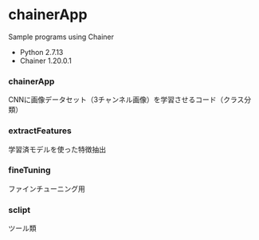 # chainerApp
Sample programs using Chainer  
* Python 2.7.13  
* Chainer 1.20.0.1

### chainerApp
CNNに画像データセット（3チャンネル画像）を学習させるコード（クラス分類）

### extractFeatures  
学習済モデルを使った特徴抽出

### fineTuning  
ファインチューニング用

### sclipt  
ツール類
